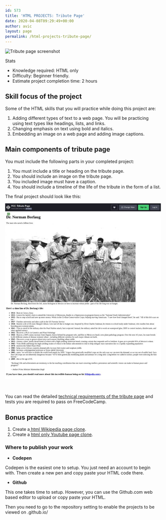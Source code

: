 ```yaml
---
id: 573
title: 'HTML PROJECTS: Tribute Page'
date: 2020-04-08T09:29:49+00:00
author: avic
layout: page
permalink: /html-projects-tribute-page/
---
```

<img class="alignnone size-full" src="https://miro.medium.com/max/700/1*QMlF5qHP4J-LmHG0bFsRCA.png" alt="Tribute page screenshot" width="700" height="462" />

Stats

<li style="list-style-type: none;">
  <ul>
    <li>
      Knowledge required: HTML only
    </li>
    <li>
      Difficulty: Beginner friendly.
    </li>
    <li>
      Estimate project completion time: 2 hours
    </li>
  </ul>
</li>

## Skill focus of the project

Some of the HTML skills that you will practice while doing this project are:

<li style="list-style-type: none;">
  <ol>
    <li>
      Adding different types of text to a web page. You will be practicing using text types like headings, lists, and links.
    </li>
    <li>
      Changing emphasis on text using bold and italics.
    </li>
    <li>
      Embedding an image on a web page and adding image captions.
    </li>
  </ol>
</li>

## Main components of tribute page

You must include the following parts in your completed project:

<li style="list-style-type: none;">
  <ol>
    <li>
      You must include a title or heading on the tribute page.
    </li>
    <li>
      You should include an image on the tribute page.
    </li>
    <li>
      You included image must have a caption.
    </li>
    <li>
      You should include a timeline of the life of the tribute in the form of a list.
    </li>
  </ol>
</li>

The final project should look like this:

<img class="aligncenter size-full wp-image-581" src="/public/tribute-page-screenshot.jpg" alt="Full screen capture html only tribute page"/> 

&nbsp;

You can read the detailed [technical requirements of the tribute page](https://www.freecodecamp.org/learn/responsive-web-design/responsive-web-design-projects/build-a-tribute-page) and tests you are required to pass on FreeCodeCamp.

## Bonus practice

<li style="list-style-type: none;">
  <ol>
    <li>
      Create a<a href="https://learn.avicndugu.com/html-project-wikipedia"> html Wikipedia page clone</a>.
    </li>
    <li>
      Create a <a href="https://learn.avicndugu.com/html-projects-youtube-page/">html only Youtube page clone</a>.
    </li>
  </ol>
</li>

### Where to publish your work

<li style="list-style-type: none;">
  <ul>
    <li>
      <strong>Codepen</strong>
    </li>
  </ul>
</li>

Codepen is the easiest one to setup. You just need an account to begin with. Then create a new pen and copy paste your HTML code there.

<li style="list-style-type: none;">
  <ul>
    <li>
      <strong>Github</strong>
    </li>
  </ul>
</li>

This one takes time to setup. However, you can use the Github.com web based editor to upload or copy paste your HTML.

Then you need to go to the repository setting to enable the projects to be viewed on <your-username>.github.io/<repository-name>